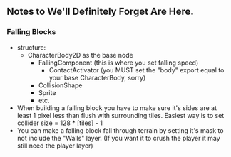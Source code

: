 ## Notes to We'll Definitely Forget Are Here.


### Falling Blocks

- structure:
    - CharacterBody2D as the base node
        - FallingComponent (this is where you set falling speed)
            - ContactActivator (you MUST set the "body" export equal to your base CharacterBody, sorry)
        - CollisionShape
        - Sprite
        - etc.
- When building a falling block you have to make sure it's sides are at least 1 pixel less than flush with surrounding tiles. Easiest way is to set collider size = 128 * [tiles] - 1
- You can make a falling block fall through terrain by setting it's mask to not include the "Walls" layer. (If you want it to crush the player it may still need the player layer)
